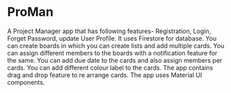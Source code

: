 # ProMan
A Project Manager app that has following features- Registration, Login, Forget Password, update User Profile. It uses Firestore for database. You can create boards in which you can create lists and add multiple cards. You can assign different members to the boards with a notification feature for the same. You can add due date to the cards and also assign members per cards. You can add different colour label to the cards.  The app contains drag and drop feature to re arrange cards. The app uses Material UI components.
